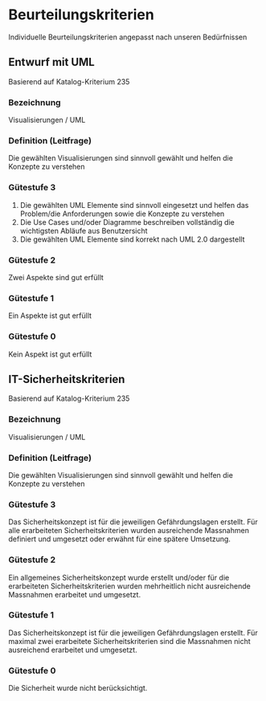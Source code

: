 # Beurteilungskriterien

Individuelle Beurteilungskriterien angepasst nach unseren Bedürfnissen

## Entwurf mit UML

Basierend auf Katalog-Kriterium 235

### Bezeichnung
Visualisierungen / UML

### Definition (Leitfrage)
Die gewählten Visualisierungen sind sinnvoll gewählt und helfen die Konzepte zu verstehen

### Gütestufe 3
1. Die gewählten UML Elemente sind sinnvoll eingesetzt und helfen das Problem/die Anforderungen sowie die Konzepte zu verstehen
2. Die Use Cases und/oder Diagramme beschreiben vollständig die wichtigsten Abläufe aus Benutzersicht
3. Die gewählten UML Elemente sind korrekt nach UML 2.0 dargestellt

### Gütestufe 2
Zwei Aspekte sind gut erfüllt

### Gütestufe 1
Ein Aspekte ist gut erfüllt

### Gütestufe 0
Kein Aspekt ist gut erfüllt

## IT-Sicherheitskriterien

Basierend auf Katalog-Kriterium 235

### Bezeichnung
Visualisierungen / UML

### Definition (Leitfrage)
Die gewählten Visualisierungen sind sinnvoll gewählt und helfen die Konzepte zu verstehen

### Gütestufe 3
Das Sicherheitskonzept ist für die jeweiligen Gefährdungslagen erstellt. Für alle erarbeiteten Sicherheitskriterien wurden ausreichende Massnahmen definiert und umgesetzt oder erwähnt für eine spätere Umsetzung.

### Gütestufe 2
Ein allgemeines Sicherheitskonzept wurde erstellt und/oder für die erarbeiteten Sicherheitskriterien wurden mehrheitlich nicht ausreichende Massnahmen erarbeitet und umgesetzt.

### Gütestufe 1
Das Sicherheitskonzept ist für die jeweiligen Gefährdungslagen erstellt. Für maximal zwei erarbeitete Sicherheitskriterien sind die Massnahmen nicht ausreichend erarbeitet und umgesetzt.

### Gütestufe 0
Die Sicherheit wurde nicht berücksichtigt.
